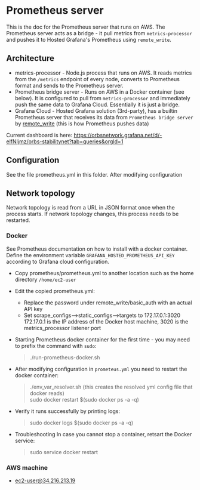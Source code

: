 # Prometheus server

This is the doc for the Prometheus server that runs on AWS.
The Prometheus server acts as a bridge - it pull metrics from `metrics-processor` and pushes it to Hosted Grafana's Prometheus using `remote_write`.

## Architecture
* metrics-processor - Node.js process that runs on AWS. It reads metrics from the `/metrics` endpoint of every node, converts to Prometheus format and sends to the Prometheus server.
* Prometheus bridge server - Runs on AWS in a Docker container (see below). It is configured to pull from `metrics-processor` and immediately push the same data to Grafana Cloud. Essentially it is just a bridge.
* Grafana Cloud - Hosted Grafana solution (3rd-party), has a builtin Prometheus server that receives its data from `Prometheus bridge server` by [remote_write](https://prometheus.io/docs/prometheus/latest/configuration/configuration/#remote_write) (this is how Prometheus pushes data)

Current dashboard is here: https://orbsnetwork.grafana.net/d/-elfNIjmz/orbs-stabilitynet?tab=queries&orgId=1

## Configuration

See the file prometheus.yml in this folder.
After modifying configuration

## Network topology
Network topology is read from a URL in JSON format once when the process starts. If network topology changes, this process needs to be restarted.

### Docker
See Prometheus documentation on how to install with a docker container.
Define the environment variable `GRAFANA_HOSTED_PROMETHEUS_API_KEY` according to Grafana cloud configuration.
* Copy prometheus/prometheus.yml to another location such as the home directory `/home/ec2-user`
* Edit the copied prometheus.yml:
  * Replace the password under remote_write/basic_auth with an actual API key
  * Set scrape_configs-->static_configs-->targets to 172.17.0.1:3020
  172.17.0.1 is the IP address of the Docker host machine, 3020 is the metrics_processor listener port
* Starting Prometheus docker container for the first time - you may need to prefix the command with `sudo`:

    > ./run-prometheus-docker.sh

* After modifying configuration in `prometeus.yml` you need to restart the docker container:

    > ./env_var_resolver.sh    (this creates the resolved yml config file that docker reads)    
    > sudo docker restart $(sudo docker ps -a -q)
    
* Verify it runs successfully by printing logs:

    > sudo docker logs $(sudo docker ps -a -q)

* Troubleshooting
In case you cannot stop a container, retsart the Docker service:

    > sudo service docker restart
    
    
### AWS machine
* ec2-user@34.216.213.19

